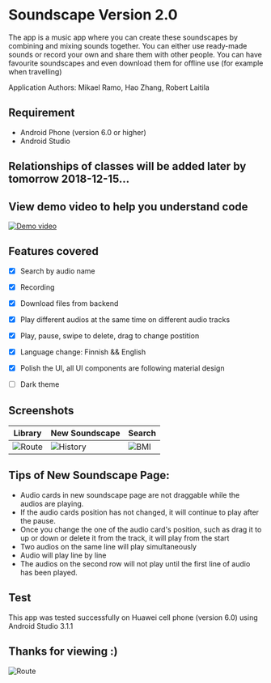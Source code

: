# Soundscape Version 2.0

The app is a music app where you can create these soundscapes by combining and mixing sounds together. You can either use ready-made sounds or record your own and share them with other people. You can have favourite soundscapes and even download them for offline use (for example when travelling)

Application Authors: Mikael Ramo, Hao Zhang, Robert Laitila

## Requirement
- Android Phone (version 6.0 or higher)
- Android Studio

## Relationships of classes will be added later by tomorrow 2018-12-15...

## View demo video to help you understand code
[![Demo video](https://i.imgur.com/5cQYa4A.png)](https://youtu.be/3QlhLGnfMG8?t=5)

## Features covered
- [x] Search by audio name
- [x] Recording
- [x] Download files from backend
- [x] Play different audios at the same time on different audio tracks
- [x] Play, pause, swipe to delete, drag to change postition
- [x] Language change: Finnish && English
- [x] Polish the UI, all UI components are following material design
- [ ] Dark theme


## Screenshots
|                    Library                     |                  New Soundscape               |                  Search               |   
| ------------------------------------------- |--------------------------------------------|--------------------------------------------|
|![Route](https://i.imgur.com/OQzdkBA.gif)     |![History](https://i.imgur.com/DD1aw2X.gif)|![BMI](https://i.imgur.com/w7ukLpw.gif)|


## Tips of New Soundscape Page:
- Audio cards in new soundscape page are not draggable while the audios are playing.
- If the audio cards position has not changed, it will continue to play after the pause.
- Once you change the one of the audio card's position, such as drag it to up or down or delete it from the track, it will play from the start
- Two audios on the same line will play simultaneously
- Audio will play line by line
- The audios on the second row will not play until the first line of audio has been played.

## Test
This app was tested successfully on Huawei cell phone (version 6.0) using Android Studio 3.1.1

## Thanks for viewing :)
![Route](https://i.imgur.com/npIjq1g.jpg)
